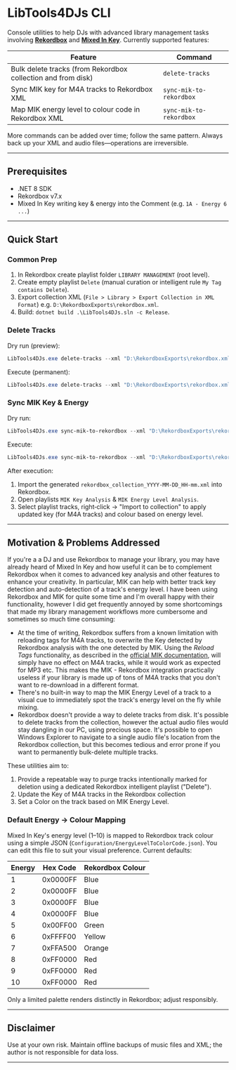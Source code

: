 # LibTools4DJs CLI

Console utilities to help DJs with advanced library management tasks involving [**Rekordbox**](https://rekordbox.com/) and [**Mixed In Key**](https://mixedinkey.com/).
Currently supported features:

| Feature | Command |
|---------|---------|
| Bulk delete tracks (from Rekordbox collection and from disk) | `delete-tracks` |
| Sync MIK key for M4A tracks to Rekordbox XML | `sync-mik-to-rekordbox` |
| Map MIK energy level to colour code in Rekordbox XML | `sync-mik-to-rekordbox` |

More commands can be added over time; follow the same pattern. Always back up your XML and audio files—operations are irreversible.

---

## Prerequisites
- .NET 8 SDK
- Rekordbox v7.x
- Mixed In Key writing key & energy into the Comment (e.g. `1A - Energy 6 ...`)

---

## Quick Start
### Common Prep
1. In Rekordbox create playlist folder `LIBRARY MANAGEMENT` (root level).
2. Create empty playlist `Delete` (manual curation or intelligent rule `My Tag contains Delete`).
3. Export collection XML (`File > Library > Export Collection in XML Format`) e.g. `D:\RekordboxExports\rekordbox.xml`.
4. Build: `dotnet build .\LibTools4DJs.sln -c Release`.

### Delete Tracks
Dry run (preview):
```powershell
LibTools4DJs.exe delete-tracks --xml "D:\RekordboxExports\rekordbox.xml" --what-if
```
Execute (permanent):
```powershell
LibTools4DJs.exe delete-tracks --xml "D:\RekordboxExports\rekordbox.xml"
```

### Sync MIK Key & Energy
Dry run:
```powershell
LibTools4DJs.exe sync-mik-to-rekordbox --xml "D:\RekordboxExports\rekordbox.xml" --what-if
```
Execute:
```powershell
LibTools4DJs.exe sync-mik-to-rekordbox --xml "D:\RekordboxExports\rekordbox.xml"
```
After execution:
1. Import the generated `rekordbox_collection_YYYY-MM-DD_HH-mm.xml` into Rekordbox.
2. Open playlists `MIK Key Analysis` & `MIK Energy Level Analysis`.
3. Select playlist tracks, right‑click → "Import to collection" to apply updated key (for M4A tracks) and colour based on energy level.

---

## Motivation & Problems Addressed
If you're a a DJ and use Rekordbox to manage your library, you may have already heard of Mixed In Key and how useful it can be to complement Rekordbox when it comes to advanced key analysis and other features to enhance your creativity.
In particular, MIK can help with better track key detection and auto-detection of a track's energy level.
I have been using Rekordbox and MIK for quite some time and I'm overall happy with their functionality, however I did get frequently annoyed by some shortcomings that made my library management workflows more cumbersome and sometimes so much time consuming:
- At the time of writing, Rekordbox suffers from a known limitation with reloading tags for M4A tracks, to overwrite the Key detected by Rekordbox analysis with the one detected by MIK. Using the *Reload Tags* functionality, as described in the [official MIK documentation](https://mixedinkey.com/integration/rekordbox-integration/), will simply have no effect on M4A tracks, while it would work as expected for MP3 etc. This makes the MIK - Rekordbox integration practically useless if your library is made up of tons of M4A tracks that you don't want to re-download in a different format.
- There's no built-in way to map the MIK Energy Level of a track to a visual cue to immediately spot the track's energy level on the fly while mixing.
- Rekordbox doesn't provide a way to delete tracks from disk. It's possible to delete tracks from the collection, however the actual audio files would stay dangling in our PC, using precious space. It's possible to open Windows Explorer to navigate to a single audio file's location from the Rekordbox collection, but this becomes tedious and error prone if you want to permanently bulk-delete multiple tracks.

These utilities aim to:
1. Provide a repeatable way to purge tracks intentionally marked for deletion using a dedicated Rekordbox intelligent playlist ("Delete").
1. Update the Key of M4A tracks in the Rekordbox collection
1. Set a Color on the track based on MIK Energy Level.

### Default Energy → Colour Mapping
Mixed In Key's energy level (1–10) is mapped to Rekordbox track colour using a simple JSON (`Configuration/EnergyLevelToColorCode.json`). You can edit this file to suit your visual preference. Current defaults:

| Energy | Hex Code | Rekordbox Colour |
|--------|----------|---------------|
| 1 | 0x0000FF | Blue |
| 2 | 0x0000FF | Blue |
| 3 | 0x0000FF | Blue |
| 4 | 0x0000FF | Blue |
| 5 | 0x00FF00 | Green |
| 6 | 0xFFFF00 | Yellow |
| 7 | 0xFFA500 | Orange |
| 8 | 0xFF0000 | Red |
| 9 | 0xFF0000 | Red |
| 10 | 0xFF0000 | Red |

Only a limited palette renders distinctly in Rekordbox; adjust responsibly.

---

## Disclaimer
Use at your own risk. Maintain offline backups of music files and XML; the author is not responsible for data loss.

---

